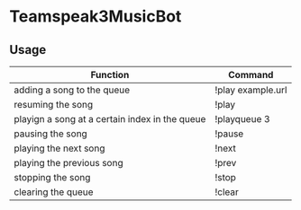 # Teamspeak3MusicBot

## Usage

| Function                                         | Command |              
| ---                                              | --- | 
| adding a song to the queue                       | !play example.url |
| resuming the song                                | !play |
| playign a song at a certain index in the queue   | !playqueue 3 |
| pausing the song                                 | !pause |
| playing the next song                            | !next |
| playing the previous song                        | !prev |
| stopping the song                                | !stop |
| clearing the queue                               | !clear |

